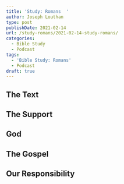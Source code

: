 ```yaml
---
title: 'Study: Romans  '
author: Joseph Louthan
type: post
publishDate: 2021-02-14
url: /study-romans/2021-02-14-study-romans/
categories:
  - Bible Study
  - Podcast
tags:
  - 'Bible Study: Romans'
  - Podcast
draft: true
---
```

## The Text



## The Support



## God



## The Gospel



## Our Responsibility



